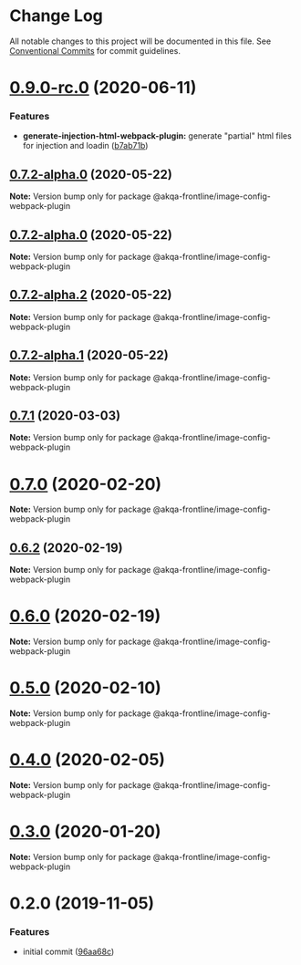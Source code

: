 # Change Log

All notable changes to this project will be documented in this file.
See [Conventional Commits](https://conventionalcommits.org) for commit guidelines.

# [0.9.0-rc.0](https://github.com/akqa-frontline/frontline/compare/v0.8.1...v0.9.0-rc.0) (2020-06-11)


### Features

* **generate-injection-html-webpack-plugin:** generate "partial" html files for injection and loadin ([b7ab71b](https://github.com/akqa-frontline/frontline/commit/b7ab71b6386bb103570b0dddf91a6aef46f19e87))






## [0.7.2-alpha.0](https://github.com/akqa-frontline/frontline/compare/v0.7.1...v0.7.2-alpha.0) (2020-05-22)

**Note:** Version bump only for package @akqa-frontline/image-config-webpack-plugin





## [0.7.2-alpha.0](https://github.com/akqa-frontline/frontline/compare/v0.7.2-alpha.2...v0.7.2-alpha.0) (2020-05-22)

**Note:** Version bump only for package @akqa-frontline/image-config-webpack-plugin





## [0.7.2-alpha.2](https://github.com/akqa-frontline/frontline/compare/v0.7.2-alpha.1...v0.7.2-alpha.2) (2020-05-22)

**Note:** Version bump only for package @akqa-frontline/image-config-webpack-plugin





## [0.7.2-alpha.1](https://github.com/akqa-frontline/frontline/compare/v0.7.2-alpha.0...v0.7.2-alpha.1) (2020-05-22)

**Note:** Version bump only for package @akqa-frontline/image-config-webpack-plugin






## [0.7.1](https://github.com/akqa-frontline/frontline/compare/v0.7.0...v0.7.1) (2020-03-03)

**Note:** Version bump only for package @akqa-frontline/image-config-webpack-plugin





# [0.7.0](https://github.com/akqa-frontline/frontline/compare/v0.6.2...v0.7.0) (2020-02-20)

**Note:** Version bump only for package @akqa-frontline/image-config-webpack-plugin





## [0.6.2](https://github.com/akqa-frontline/frontline/compare/v0.6.0...v0.6.2) (2020-02-19)

**Note:** Version bump only for package @akqa-frontline/image-config-webpack-plugin





# [0.6.0](https://github.com/akqa-frontline/frontline/compare/v0.5.0...v0.6.0) (2020-02-19)

**Note:** Version bump only for package @akqa-frontline/image-config-webpack-plugin





# [0.5.0](https://github.com/akqa-frontline/frontline/compare/v0.4.0...v0.5.0) (2020-02-10)

**Note:** Version bump only for package @akqa-frontline/image-config-webpack-plugin





# [0.4.0](https://github.com/akqa-frontline/frontline/compare/v0.3.2...v0.4.0) (2020-02-05)

**Note:** Version bump only for package @akqa-frontline/image-config-webpack-plugin





# [0.3.0](https://github.com/akqa-frontline/frontline/compare/v0.2.0...v0.3.0) (2020-01-20)

**Note:** Version bump only for package @akqa-frontline/image-config-webpack-plugin





# 0.2.0 (2019-11-05)


### Features

* initial commit ([96aa68c](https://github.com/akqa-frontline/frontline/commit/96aa68c334de5bc6c7f107598ed9fcedc7917af1))
